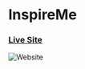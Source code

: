 # InspireMe

### [Live Site](https://inspire-me-your-motivation.netlify.app)

![Website](https://i.ibb.co/BN1qZNv/2023-10-04-17-16-15-Inspire-Me-Home-Page-Opera.png)
